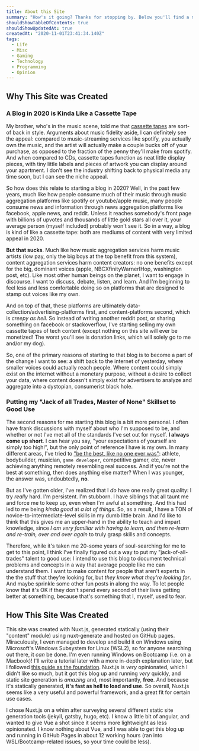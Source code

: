 ```yaml
---
title: About this Site
summary: "How's it going? Thanks for stopping by. Below you'll find a meta blog post about this site, why it was created, how it was created, and what kind of content you'll expect to find."
shouldShowTableOfContents: true
shouldShowUpdatedAt: true
createdAt: "2020-11-01T23:41:34.140Z"
tags: 
  - Life
  - Misc
  - Gaming
  - Technology
  - Programming
  - Opinion
---
```


## Why This Site was Created
### A Blog in 2020 is Kinda Like a Cassette Tape
My brother, who's in the music scene, told me that [cassette tapes](https://en.wikipedia.org/wiki/Cassette_tape) are sort-of back in style. Arguments about music fidelity aside, I can definitely see the appeal: compared to music-streaming services like spotify, you actually own the music, and the artist will actually make a couple bucks off of your purchase, as opposed to the fraction of the penny they'll make from spotify. And when compared to CDs, cassette tapes function as neat little display pieces, with tiny little labels and pieces of artwork you can display around your apartment. I don't see the industry shifting back to physical media any time soon, but I can see the niche appeal. 

So how does this relate to starting a blog in 2020? Well, in the past few years, much like how people consume much of their music through music aggregation platforms like spotify or youtube/apple music, many people consume news and information through news aggregation platforms like facebook, apple news, and reddit. Unless it reaches somebody's front page with billions of upvotes and thousands of little gold stars all over it, your average person (myself included) probably won't see it. So in a way, a blog is kind of like a cassette tape: both are mediums of content with very limited appeal in 2020.

**But that sucks**. Much like how music aggregation services harm music artists (low pay, only the big boys at the top benefit from this system), content aggregation services harm content creators: no one benefits except for the big, dominant voices (apple, NBCXfinityWarnerIHop, washington post, etc). Like most other human beings on the planet, I want to engage in discourse. I want to discuss, debate, listen, and learn. And I'm beginning to feel less and less comfortable doing so on platforms that are designed to stamp out voices like my own. 

And on top of that, these platforms are ultimately data-collection/advertising-platforms first, and content-platforms second, which is *creepy as hell*. So instead of writing another reddit post, or sharing something on facebook or stackoverflow, I've starting selling my own cassette tapes of tech content (except nothing on this site will ever be monetized! The worst you'll see is donation links, which will solely go to me and/or my dog). 

So, one of the primary reasons of starting to that blog is to become a part of the change I want to see: a shift back to the internet of yesterday, where smaller voices could actually reach people. Where content could simply exist on the internet without a monetary purpose, without a desire to collect your data, where content doesn't simply exist for advertisers to analyze and aggregate into a dystopian, consumerist black hole. 

### Putting my "Jack of all Trades, Master of None" Skillset to Good Use
The second reasons for me starting this blog is a bit more personal. I often have frank discussions with myself about who I'm supposed to be, and whether or not I've met all of the standards I've set out for myself. **I always come up short**. I can hear you say, "your expectations of yourself are simply too high!", but the only point of reference I have is my own. In many different areas, I've tried to ["be the best, like no one ever was"](https://www.youtube.com/watch?v=rg6CiPI6h2g): athlete, bodybuilder, musician, `game developer`, competitive gamer, etc, never achieving anything remotely resembling real success. And if you're not the best at something, then does anything else matter? When I was younger, the answer was, undoubtedly, **no**.

But as I've gotten older, I've realized that I *do* have one really great quality: I try *really* hard. I'm persistent. I'm stubborn. I have siblings that all taunt me and force me to keep up, even when I'm awful at something. And this had led to me being *kinda good* at *a lot of things*. So, as a result, I have a TON of novice-to-intermediate-level skills in my dumb little brain. And I'd like to think that this gives me an upper-hand in the ability to teach and impart knowledge, since *I am very familiar with having to learn, and then re-learn and re-train, over and over again* to truly grasp skills and concepts. 

Therefore, while it's taken me 20-some years of soul-searching for me to get to this point, I think I've finally figured out a way to put my "jack-of-all-trades" talent to good use: I intend to use this blog to document technical problems and concepts in a way that average people like me can understand them. I want to make content for people that aren't experts in the the stuff that they're looking for, but *they know what they're looking for*. And maybe sprinkle some other fun posts in along the way. To let people know that it's OK if they don't spend every second of their lives getting better at something, because that's something that I, myself, used to fear. 

## How This Site Was Created
This site was created with Nuxt.js, generated statically (using their "content" module) using nuxt-generate and hosted on GitHub pages. Miraculously, I even managed to develop and build it on Windows using Microsoft's Windows Subsystem for Linux (WSL2), so for anyone searching out there, it *can* be done. I'm even running Windows on Bootcamp (i.e. on a Macbook)! I'll write a tutorial later with a more in-depth explanation later, but I followed [this guide as the foundation](https://nuxtjs.org/blog/creating-blog-with-nuxt-content/). Nuxt.js is *very* opinionated, which I didn't like so much, but it got this blog up and running *very* quickly, and static site generation is *amazing* and, most importantly, **free**. And because it's statically generated, **it's fast as hell to load and use**. So overall, Nuxt.js seems like a very useful and powerful framework, and a great fit for certain use cases. 

I chose Nuxt.js on a whim after surveying several different static site generation tools (jekyll, gatsby, hugo, etc). I know a little bit of angular, and wanted to give Vue a shot since it seems more lightweight as less opinionated. I know nothing about Vue, and I was able to get this blog up and running in GitHub Pages in about 12 working hours (ran into WSL/Bootcamp-related issues, so your time could be less).